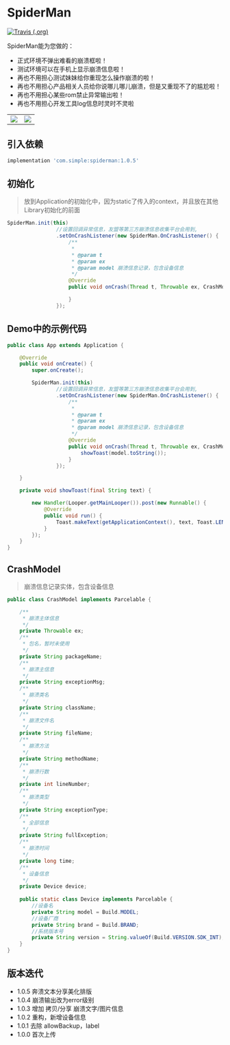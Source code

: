 # SpiderMan

 [![Travis (.org)](https://img.shields.io/badge/jcenter-1.0.5-blue.svg)](https://bintray.com/simplepeng/maven/SpiderMan)

SpiderMan能为您做的：

* 正式环境不弹出难看的崩溃框啦！
* 测试环境可以在手机上显示崩溃信息啦！
* 再也不用担心测试妹妹给你重现怎么操作崩溃的啦！
* 再也不用担心产品相关人员给你说哪儿哪儿崩溃，但是又重现不了的尴尬啦！
* 再也不用担心某些rom禁止异常输出啦！
* 再也不用担心开发工具log信息时灵时不灵啦

|      |      |
| ---- | ---- |
|   ![](https://raw.githubusercontent.com/simplepeng/SpiderMan/master/statics/spiderman.gif)   |   ![](https://ws1.sinaimg.cn/mw690/00677ch9gy1ftoekwmvl3j30af0hygof)|


## 引入依赖

```groovy
implementation 'com.simple:spiderman:1.0.5'
```

## 初始化

> 放到Application的初始化中，因为static了传入的context，并且放在其他Library初始化的前面

```java
SpiderMan.init(this)
                //设置回调异常信息，友盟等第三方崩溃信息收集平台会用到,
                .setOnCrashListener(new SpiderMan.OnCrashListener() {
                    /**
                     *
                     * @param t
                     * @param ex
                     * @param model 崩溃信息记录，包含设备信息
                     */
                    @Override
                    public void onCrash(Thread t, Throwable ex, CrashModel model) {

                    }
                });

```

## Demo中的示例代码

```java
public class App extends Application {

    @Override
    public void onCreate() {
        super.onCreate();

        SpiderMan.init(this)
                //设置回调异常信息，友盟等第三方崩溃信息收集平台会用到,
                .setOnCrashListener(new SpiderMan.OnCrashListener() {
                    /**
                     *
                     * @param t
                     * @param ex
                     * @param model 崩溃信息记录，包含设备信息
                     */
                    @Override
                    public void onCrash(Thread t, Throwable ex, CrashModel model) {
                        showToast(model.toString());
                    }
                });

    }

    private void showToast(final String text) {

        new Handler(Looper.getMainLooper()).post(new Runnable() {
            @Override
            public void run() {
                Toast.makeText(getApplicationContext(), text, Toast.LENGTH_SHORT).show();
            }
        });
    }
}
```

## CrashModel

> 崩溃信息记录实体，包含设备信息

```java
public class CrashModel implements Parcelable {

    /**
     * 崩溃主体信息
     */
    private Throwable ex;
    /**
     * 包名，暂时未使用
     */
    private String packageName;
    /**
     * 崩溃主信息
     */
    private String exceptionMsg;
    /**
     * 崩溃类名
     */
    private String className;
    /**
     * 崩溃文件名
     */
    private String fileName;
    /**
     * 崩溃方法
     */
    private String methodName;
    /**
     * 崩溃行数
     */
    private int lineNumber;
    /**
     * 崩溃类型
     */
    private String exceptionType;
    /**
     * 全部信息
     */
    private String fullException;
    /**
     * 崩溃时间
     */
    private long time;
    /**
     * 设备信息
     */
    private Device device;
    
    public static class Device implements Parcelable {
        //设备名
        private String model = Build.MODEL;
        //设备厂商
        private String brand = Build.BRAND;
        //系统版本号
        private String version = String.valueOf(Build.VERSION.SDK_INT);
    }
}
```

## 版本迭代

* 1.0.5 奔溃文本分享美化排版
* 1.0.4 崩溃输出改为error级别
* 1.0.3 增加 拷贝/分享 崩溃文字/图片信息
* 1.0.2 重构，新增设备信息
* 1.0.1 去除 allowBackup，label
* 1.0.0 首次上传


